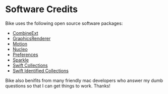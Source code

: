 # Software Credits

Bike uses the following open source software packages:

* [CombineExt](https://github.com/CombineCommunity/CombineExt)
* [GraphicsRenderer](https://github.com/shaps80/GraphicsRenderer)
* [Motion](https://github.com/b3ll/Motion)
* [Nucleo](https://github.com/helix-editor/nucleo)
* [Preferences](https://github.com/sindresorhus/Preferences)
* [Sparkle](https://sparkle-project.org)
* [Swift Collections](https://github.com/apple/swift-collections)
* [Swift Identified Collections](https://github.com/pointfreeco/swift-identified-collections)

Bike also benifits from many friendly mac developers who answer my dumb questions so that I can get things to work. Thanks!
